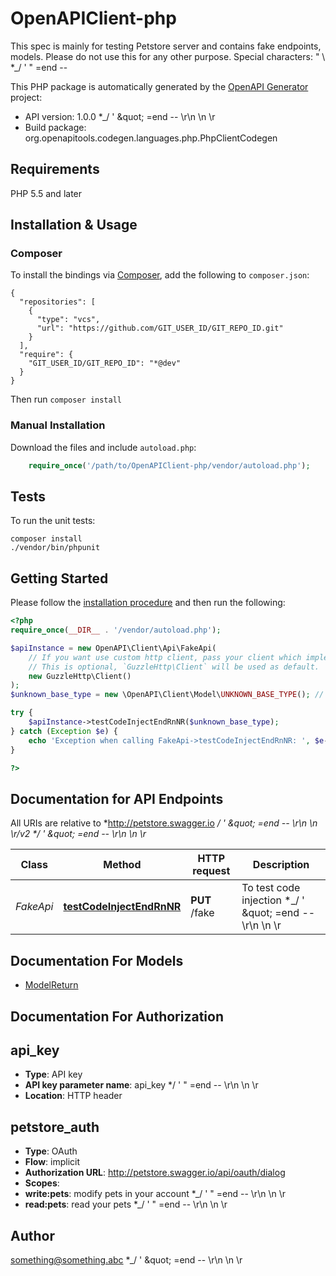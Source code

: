 # OpenAPIClient-php
This spec is mainly for testing Petstore server and contains fake endpoints, models. Please do not use this for any other purpose. Special characters: \" \\  *_/ ' \" =end --

This PHP package is automatically generated by the [OpenAPI Generator](https://openapi-generator.tech) project:

- API version: 1.0.0 *_/ &#39; \&quot; &#x3D;end -- \\r\\n \\n \\r
- Build package: org.openapitools.codegen.languages.php.PhpClientCodegen

## Requirements

PHP 5.5 and later

## Installation & Usage
### Composer

To install the bindings via [Composer](http://getcomposer.org/), add the following to `composer.json`:

```
{
  "repositories": [
    {
      "type": "vcs",
      "url": "https://github.com/GIT_USER_ID/GIT_REPO_ID.git"
    }
  ],
  "require": {
    "GIT_USER_ID/GIT_REPO_ID": "*@dev"
  }
}
```

Then run `composer install`

### Manual Installation

Download the files and include `autoload.php`:

```php
    require_once('/path/to/OpenAPIClient-php/vendor/autoload.php');
```

## Tests

To run the unit tests:

```
composer install
./vendor/bin/phpunit
```

## Getting Started

Please follow the [installation procedure](#installation--usage) and then run the following:

```php
<?php
require_once(__DIR__ . '/vendor/autoload.php');

$apiInstance = new OpenAPI\Client\Api\FakeApi(
    // If you want use custom http client, pass your client which implements `GuzzleHttp\ClientInterface`.
    // This is optional, `GuzzleHttp\Client` will be used as default.
    new GuzzleHttp\Client()
);
$unknown_base_type = new \OpenAPI\Client\Model\UNKNOWN_BASE_TYPE(); // \OpenAPI\Client\Model\UNKNOWN_BASE_TYPE | 

try {
    $apiInstance->testCodeInjectEndRnNR($unknown_base_type);
} catch (Exception $e) {
    echo 'Exception when calling FakeApi->testCodeInjectEndRnNR: ', $e->getMessage(), PHP_EOL;
}

?>
```

## Documentation for API Endpoints

All URIs are relative to *http://petstore.swagger.io *_/ &#39; \&quot; &#x3D;end -- \\r\\n \\n \\r/v2 *_/ &#39; \&quot; &#x3D;end -- \\r\\n \\n \\r*

Class | Method | HTTP request | Description
------------ | ------------- | ------------- | -------------
*FakeApi* | [**testCodeInjectEndRnNR**](docs/Api/FakeApi.md#testcodeinjectendrnnr) | **PUT** /fake | To test code injection *_/ &#39; \&quot; &#x3D;end -- \\r\\n \\n \\r


## Documentation For Models

 - [ModelReturn](docs/Model/ModelReturn.md)


## Documentation For Authorization


## api_key

- **Type**: API key
- **API key parameter name**: api_key  */ ' " =end -- \r\n \n \r
- **Location**: HTTP header

## petstore_auth

- **Type**: OAuth
- **Flow**: implicit
- **Authorization URL**: http://petstore.swagger.io/api/oauth/dialog
- **Scopes**: 
 - **write:pets**: modify pets in your account  *_/ ' \" =end -- \\r\\n \\n \\r
 - **read:pets**: read your pets  *_/ ' \" =end -- \\r\\n \\n \\r


## Author

something@something.abc *_/ &#39; \&quot; &#x3D;end -- \\r\\n \\n \\r


